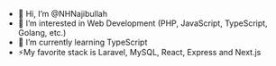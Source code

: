 - 👋 Hi, I’m @NHNajibullah
- 👀 I’m interested in Web Development (PHP, JavaScript, TypeScript, Golang, etc.)
- 🌱 I’m currently learning TypeScript
- ⚡My favorite stack is Laravel, MySQL, React, Express and Next.js

